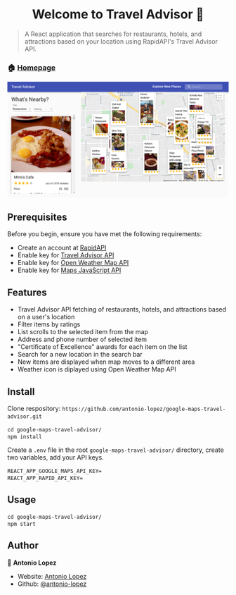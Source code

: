 <h1 align="center">Welcome to Travel Advisor 👋</h1>
<p>
</p>

> A React application that searches for restaurants, hotels, and attractions based on your location using RapidAPI's Travel Advisor API.

### 🏠 [Homepage](https://antonio-travel-advisor.netlify.app/)

![screenshot](/uploads/travel_advisor_screenshot.png?raw=true)

## Prerequisites

Before you begin, ensure you have met the following requirements:

- Create an account at [RapidAPI](https://rapidapi.com/hub)
- Enable key for [Travel Advisor API](https://rapidapi.com/apidojo/api/travel-advisor/)
- Enable key for [Open Weather Map API](https://rapidapi.com/community/api/open-weather-map/)
- Enable key for [Maps JavaScript API ](https://developers.google.com/maps/documentation/javascript/get-api-key)

## Features

- Travel Advisor API fetching of restaurants, hotels, and attractions based on a user's location
- Filter items by ratings
- List scrolls to the selected item from the map
- Address and phone number of selected item
- "Certificate of Excellence" awards for each item on the list
- Search for a new location in the search bar
- New items are displayed when map moves to a different area
- Weather icon is diplayed using Open Weather Map API

## Install

Clone respository: `https://github.com/antonio-lopez/google-maps-travel-advisor.git`

```
cd google-maps-travel-advisor/
npm install
```

Create a `.env` file in the root `google-maps-travel-advisor/` directory, create two variables, add your API keys.

```
REACT_APP_GOOGLE_MAPS_API_KEY=
REACT_APP_RAPID_API_KEY=
```

## Usage

```
cd google-maps-travel-advisor/
npm start
```

## Author

👤 **Antonio Lopez**

- Website: [Antonio Lopez](https://www.antoniolopez.me/)
- Github: [@antonio-lopez](https://github.com/antonio-lopez)

